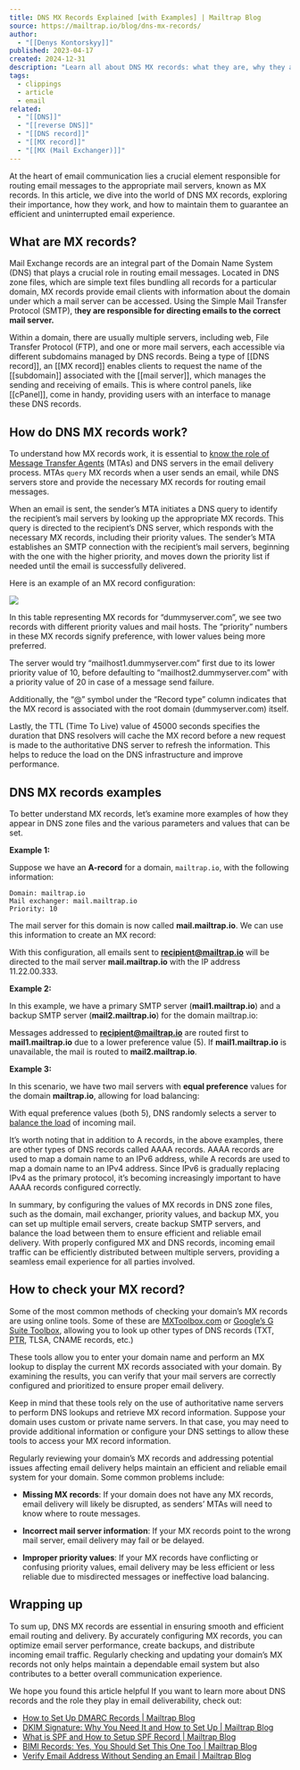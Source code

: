```yaml
---
title: DNS MX Records Explained [with Examples] | Mailtrap Blog
source: https://mailtrap.io/blog/dns-mx-records/
author:
  - "[[Denys Kontorskyy]]"
published: 2023-04-17
created: 2024-12-31
description: "Learn all about DNS MX records: what they are, why they are important, how they work, and see examples. Read more."
tags:
  - clippings
  - article
  - email
related:
  - "[[DNS]]"
  - "[[reverse DNS]]"
  - "[[DNS record]]"
  - "[[MX record]]"
  - "[[MX (Mail Exchanger)]]"
---
```

At the heart of email communication lies a crucial element responsible for routing email messages to the appropriate mail servers, known as MX records. In this article, we dive into the world of DNS MX records, exploring their importance, how they work, and how to maintain them to guarantee an efficient and uninterrupted email experience.

## What are MX records?

Mail Exchange records are an integral part of the Domain Name System (DNS) that plays a crucial role in routing email messages. Located in DNS zone files, which are simple text files bundling all records for a particular domain, MX records provide email clients with information about the domain under which a mail server can be accessed. Using the Simple Mail Transfer Protocol (SMTP), t**hey are responsible for directing emails to the correct mail server.**

Within a domain, there are usually multiple servers, including web, File Transfer Protocol (FTP), and one or more mail servers, each accessible via different subdomains managed by DNS records. 
Being a type of [[DNS record]], an [[MX record]] enables clients to request the name of the [[subdomain]] associated with the [[mail server]], which manages the sending and receiving of emails. This is where control panels, like [[cPanel]], come in handy, providing users with an interface to manage these DNS records.
## How do DNS MX records work?

To understand how MX records work, it is essential to [know the role of Message Transfer Agents](https://mailtrap.io/blog/mail-transfer-agent/) (MTAs) and DNS servers in the email delivery process. MTAs `query` MX records when a user sends an email, while DNS servers store and provide the necessary MX records for routing email messages.

When an email is sent, the sender’s MTA initiates a DNS query to identify the recipient’s mail servers by looking up the appropriate MX records. This query is directed to the recipient’s DNS server, which responds with the necessary MX records, including their priority values. The sender’s MTA establishes an SMTP connection with the recipient’s mail servers, beginning with the one with the higher priority, and moves down the priority list if needed until the email is successfully delivered.

Here is an example of an MX record configuration:

![](https://mailtrap.io/wp-content/uploads/2023/04/DNS-MX-Records-Explained-05-1.png)

In this table representing MX records for “dummyserver.com”, we see two records with different priority values and mail hosts. The “priority” numbers in these MX records signify preference, with lower values being more preferred.

The server would try “mailhost1.dummyserver.com” first due to its lower priority value of 10, before defaulting to “mailhost2.dummyserver.com” with a priority value of 20 in case of a message send failure.

Additionally, the “@” symbol under the “Record type” column indicates that the MX record is associated with the root domain (dummyserver.com) itself.

Lastly, the TTL (Time To Live) value of 45000 seconds specifies the duration that DNS resolvers will cache the MX record before a new request is made to the authoritative DNS server to refresh the information. This helps to reduce the load on the DNS infrastructure and improve performance.

## DNS MX records examples

To better understand MX records, let’s examine more examples of how they appear in DNS zone files and the various parameters and values that can be set.

**Example 1:**

Suppose we have an **A-record** for a domain, `mailtrap.io`, with the following information:
```
Domain: mailtrap.io
Mail exchanger: mail.mailtrap.io
Priority: 10
```

The mail server for this domain is now called **mail.mailtrap.io**. We can use this information to create an MX record:

With this configuration, all emails sent to **recipient@mailtrap.io** will be directed to the mail server **mail.mailtrap.io** with the IP address 11.22.00.333.

**Example 2:**

In this example, we have a primary SMTP server (**mail1.mailtrap.io**) and a backup SMTP server (**mail2.mailtrap.io**) for the domain mailtrap.io:

Messages addressed to **recipient@mailtrap.io** are routed first to **mail1.mailtrap.io** due to a lower preference value (5). If **mail1.mailtrap.io** is unavailable, the mail is routed to **mail2.mailtrap.io**.

**Example 3:**

In this scenario, we have two mail servers with **equal preference** values for the domain **mailtrap.io**, allowing for load balancing:

With equal preference values (both 5), DNS randomly selects a server to [balance the load](https://mailtrap.io/blog/actionmailer-balancer/) of incoming mail.

It’s worth noting that in addition to A records, in the above examples, there are other types of DNS records called AAAA records. AAAA records are used to map a domain name to an IPv6 address, while A records are used to map a domain name to an IPv4 address. Since IPv6 is gradually replacing IPv4 as the primary protocol, it’s becoming increasingly important to have AAAA records configured correctly.

In summary, by configuring the values of MX records in DNS zone files, such as the domain, mail exchanger, priority values, and backup MX, you can set up multiple email servers, create backup SMTP servers, and balance the load between them to ensure efficient and reliable email delivery. With properly configured MX and DNS records, incoming email traffic can be efficiently distributed between multiple servers, providing a seamless email experience for all parties involved.

## How to check your MX record?

Some of the most common methods of checking your domain’s MX records are using online tools. Some of these are [MXToolbox.com](http://mxtoolbox.com/) or [Google’s G Suite Toolbox](http://toolbox.googleapps.com/apps/dig), allowing you to look up other types of DNS records (TXT, [PTR](https://mailtrap.io/blog/ptr-records/), TLSA, CNAME records, etc.) 

These tools allow you to enter your domain name and perform an MX lookup to display the current MX records associated with your domain. By examining the results, you can verify that your mail servers are correctly configured and prioritized to ensure proper email delivery.

Keep in mind that these tools rely on the use of authoritative name servers to perform DNS lookups and retrieve MX record information. Suppose your domain uses custom or private name servers. In that case, you may need to provide additional information or configure your DNS settings to allow these tools to access your MX record information.

Regularly reviewing your domain’s MX records and addressing potential issues affecting email delivery helps maintain an efficient and reliable email system for your domain. Some common problems include:  

- **Missing MX records**: If your domain does not have any MX records, email delivery will likely be disrupted, as senders’ MTAs will need to know where to route messages.

- **Incorrect mail server information**: If your MX records point to the wrong mail server, email delivery may fail or be delayed.

- **Improper priority values**: If your MX records have conflicting or confusing priority values, email delivery may be less efficient or less reliable due to misdirected messages or ineffective load balancing.

## Wrapping up

To sum up, DNS MX records are essential in ensuring smooth and efficient email routing and delivery. By accurately configuring MX records, you can optimize email server performance, create backups, and distribute incoming email traffic. Regularly checking and updating your domain’s MX records not only helps maintain a dependable email system but also contributes to a better overall communication experience. 

We hope you found this article helpful If you want to learn more about DNS records and the role they play in email deliverability, check out: 

- [How to Set Up DMARC Records | Mailtrap Blog](https://mailtrap.io/blog/dmarc-setup/)
- [DKIM Signature: Why You Need It and How to Set Up | Mailtrap Blog](https://mailtrap.io/blog/dkim/)
- [What is SPF and How to Setup SPF Record | Mailtrap Blog](https://mailtrap.io/blog/spf-records-explained/)
- [BIMI Records: Yes, You Should Set This One Too | Mailtrap Blog](https://mailtrap.io/blog/bimi-email/)
- [Verify Email Address Without Sending an Email | Mailtrap Blog](https://mailtrap.io/blog/verify-email-address-without-sending/)